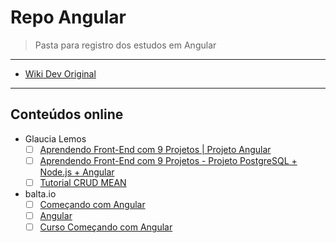 # Repo Angular

> Pasta para registro dos estudos em Angular

---

- [Wiki Dev Original](https://original.atlassian.net/wiki/spaces/DEV/pages/266567824/Padr+es+de+Desenvolvimento+Front-end+Angular#Tokens-do-Gateway)

---

## Conteúdos online

- Glaucia Lemos
  - [ ] [Aprendendo Front-End com 9 Projetos | Projeto Angular](https://www.youtube.com/watch?v=dVidU2JUwfI)
  - [ ] [Aprendendo Front-End com 9 Projetos - Projeto PostgreSQL + Node.js + Angular](https://www.youtube.com/playlist?list=PLb2HQ45KP0WtlXFlyQzGeC3jHQsN2-jIR)
  - [ ] [Tutorial CRUD MEAN](https://www.youtube.com/playlist?list=PLb2HQ45KP0Wv5ZKHK-qHENtY_63LiumFq)

- balta.io
  - [ ] [Começando com Angular](https://www.youtube.com/playlist?list=PLHlHvK2lnJnex6gDfuIRsthG-vegQY8ga)
  - [ ] [Angular](https://www.youtube.com/playlist?list=PLHlHvK2lnJndFMl6oD70UKNLA3XhPn_l9)
  - [ ] [Curso Começando com Angular](https://www.youtube.com/playlist?list=PLHlHvK2lnJneQPfbOvUait1MtAoXeYhtL)

